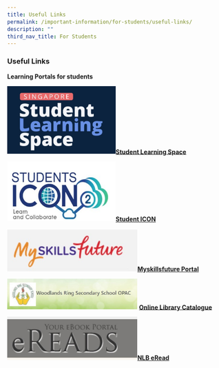 ```yaml
---
title: Useful Links
permalink: /important-information/for-students/useful-links/
description: ""
third_nav_title: For Students
---
```

###  **Useful Links**
**Learning Portals for students**



<img src="/images/Important Links/WRSS SLS1.jpg" style="width:50%">[**Student Learning Space**](https://vle.learning.moe.edu.sg/login)

<img src="/images/Important Links/WRSS ICON.jpg" style="width:50%">[**Student ICON**](https://workspace.google.com/)

<img src="/images/Important Links/WRSS Skills.jpg" style="width:60%">[**Myskillsfuture Portal**](https://www.myskillsfuture.gov.sg/content/student/en/secondary.html)

<img src="/images/Important Links/WRSS Library1.jpg" style="width:60%"> [**Online Library Catalogue**](https://schoolibrary.moe.edu.sg/woodlandsringsec/cgi-bin/spydus.exe/MSGTRN/WPAC/HOME)


<img src="/images/Important Links/WRSS NLB1.jpg" style="width:60%">[**NLB eRead**](https://eresources.nlb.gov.sg/ereads/)